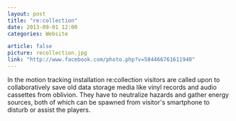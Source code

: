 ```yaml
---
layout: post
title: "re:collection"
date: 2013-09-01 12:00
categories: Website

article: false
picture: recollection.jpg
link: "http://www.facebook.com/photo.php?v=584466761611940"
---
```


In the motion tracking installation re:collection visitors are called upon to collaboratively save old data storage media like vinyl records and audio cassettes from oblivion. They have to neutralize hazards and gather energy sources, both of which can be spawned from visitor's smartphone to disturb or assist the players.
